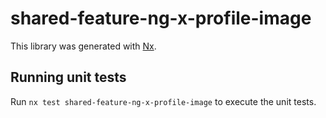 # shared-feature-ng-x-profile-image

This library was generated with [Nx](https://nx.dev).

## Running unit tests

Run `nx test shared-feature-ng-x-profile-image` to execute the unit tests.
